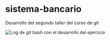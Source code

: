 # sistema-bancario
Desarrollo del segundo taller del curso de git 


![Log de git bash con el desarrollo del ejercicio](C:\Users\wjsanche\Documents\Entrenamiento_ModernizacióniSeries\Proyectos\Taller2\sistema-bancario\sistema-bancario-img.png)